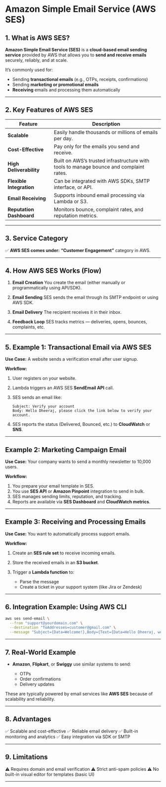 # **Amazon Simple Email Service (AWS SES)**

## 1. **What is AWS SES?**

**Amazon Simple Email Service (SES)** is a **cloud-based email sending service** provided by AWS that allows you to **send and receive emails** securely, reliably, and at scale.

It’s commonly used for:

* Sending **transactional emails** (e.g., OTPs, receipts, confirmations)
* Sending **marketing or promotional emails**
* **Receiving** emails and processing them automatically

---

## 2. **Key Features of AWS SES**

| Feature                  | Description                                                                            |
| ------------------------ | -------------------------------------------------------------------------------------- |
| **Scalable**             | Easily handle thousands or millions of emails per day.                                 |
| **Cost-Effective**       | Pay only for the emails you send and receive.                                          |
| **High Deliverability**  | Built on AWS’s trusted infrastructure with tools to manage bounce and complaint rates. |
| **Flexible Integration** | Can be integrated with AWS SDKs, SMTP interface, or API.                               |
| **Email Receiving**      | Supports inbound email processing via Lambda or S3.                                    |
| **Reputation Dashboard** | Monitors bounce, complaint rates, and reputation metrics.                              |

---

## 3. **Service Category**

✅ **AWS SES comes under:**
**“Customer Engagement”** category in AWS.

---

## 4. **How AWS SES Works (Flow)**

1. **Email Creation**
   You create the email (either manually or programmatically using API/SDK).

2. **Email Sending**
   SES sends the email through its SMTP endpoint or using AWS SDK.

3. **Email Delivery**
   The recipient receives it in their inbox.

4. **Feedback Loop**
   SES tracks metrics — deliveries, opens, bounces, complaints, etc.

---

## 5. **Example 1: Transactional Email via AWS SES**

**Use Case:**
A website sends a verification email after user signup.

**Workflow:**

1. User registers on your website.
2. Lambda triggers an AWS SES **SendEmail API** call.
3. SES sends an email like:

   ```
   Subject: Verify your account
   Body: Hello Dheeraj, please click the link below to verify your account.
   ```
4. SES reports the status (Delivered, Bounced, etc.) to **CloudWatch** or **SNS**.

---

## **Example 2: Marketing Campaign Email**

**Use Case:**
Your company wants to send a monthly newsletter to 10,000 users.

**Workflow:**

1. You prepare your email template in SES.
2. You use **SES API** or **Amazon Pinpoint** integration to send in bulk.
3. SES manages sending limits, reputation, and tracking.
4. Reports are available via **SES Dashboard** and **CloudWatch metrics**.

---

## **Example 3: Receiving and Processing Emails**

**Use Case:**
You want to automatically process support emails.

**Workflow:**

1. Create an **SES rule set** to receive incoming emails.
2. Store the received emails in an **S3 bucket**.
3. Trigger a **Lambda function** to:

   * Parse the message
   * Create a ticket in your support system (like Jira or Zendesk)

---

## 6. **Integration Example: Using AWS CLI**

```bash
aws ses send-email \
  --from "support@yourdomain.com" \
  --destination "ToAddresses=customer@gmail.com" \
  --message "Subject={Data=Welcome!},Body={Text={Data=Hello Dheeraj, welcome to our service.}}"
```

---

## 7. **Real-World Example**

* **Amazon**, **Flipkart**, or **Swiggy** use similar systems to send:

  * OTPs
  * Order confirmations
  * Delivery updates

These are typically powered by email services like **AWS SES** because of scalability and reliability.

---

## 8. **Advantages**

✅ Scalable and cost-effective
✅ Reliable email delivery
✅ Built-in monitoring and analytics
✅ Easy integration via SDK or SMTP

---

## 9. **Limitations**

⚠️ Requires domain and email verification
⚠️ Strict anti-spam policies
⚠️ No built-in visual editor for templates (basic UI)

---
